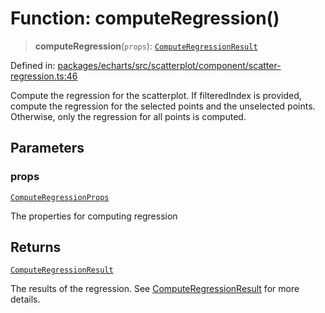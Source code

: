# Function: computeRegression()

> **computeRegression**(`props`): [`ComputeRegressionResult`](../type-aliases/ComputeRegressionResult.md)

Defined in: [packages/echarts/src/scatterplot/component/scatter-regression.ts:46](https://github.com/GeoDaCenter/openassistant/blob/522ecb744b2b3ea1ecebec02c21c19736abe51ae/packages/echarts/src/scatterplot/component/scatter-regression.ts#L46)

Compute the regression for the scatterplot. If filteredIndex is provided, compute the regression for the selected points and the unselected points.
Otherwise, only the regression for all points is computed.

## Parameters

### props

[`ComputeRegressionProps`](../type-aliases/ComputeRegressionProps.md)

The properties for computing regression

## Returns

[`ComputeRegressionResult`](../type-aliases/ComputeRegressionResult.md)

The results of the regression. See [ComputeRegressionResult](../type-aliases/ComputeRegressionResult.md) for more details.

